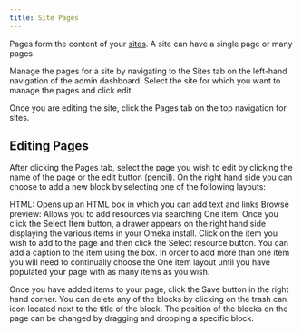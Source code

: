 ```yaml
---
title: Site Pages
---
```


Pages form the content of your [sites](../sites/sites.md). A site can have a single page or many pages.

Manage the pages for a site by navigating to the Sites tab on the left-hand navigation of the admin dashboard. Select the site  for which you want to manage the pages and click edit. 

Once you are editing the site, click the Pages tab on the top navigation for sites. 

## Editing Pages  
After clicking the Pages tab, select the page you wish to edit by clicking the name of the page or the edit button (pencil). On the right hand side you can choose to add a new block by selecting one of the following layouts:

HTML: Opens up an HTML box in which you can add text and links
Browse preview: Allows you to add resources via searching 
One item: Once you click the Select Item button, a drawer appears on the right hand side displaying the various items in your Omeka install. Click on the item you wish to add to the page and then click the Select resource button. You can add a caption to the item using the box. In order to add more than one item you will need to continually choose the One item layout until you have populated your page with as many items as you wish.

Once you have added items to your page, click the Save button in the right hand corner. You can delete any of the blocks by clicking on the trash can icon located next to the title of the block. The position of the blocks on the page can be changed by dragging and dropping a specific block.